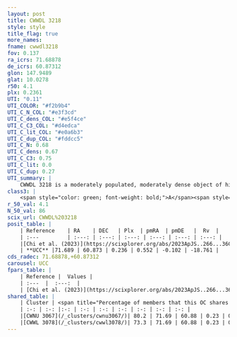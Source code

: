 ```yaml
---
layout: post
title: CWWDL 3218
style: style
title_flag: true
more_names: 
fname: cwwdl3218
fov: 0.137
ra_icrs: 71.68878
de_icrs: 60.87312
glon: 147.9489
glat: 10.0278
r50: 4.1
plx: 0.2361
UTI: "0.11"
UTI_COLOR: "#f2b9b4"
UTI_C_N_COL: "#e3f3cd"
UTI_C_dens_COL: "#e5f4ce"
UTI_C_C3_COL: "#d4edca"
UTI_C_lit_COL: "#e0a6b3"
UTI_C_dup_COL: "#fddcc5"
UTI_C_N: 0.68
UTI_C_dens: 0.67
UTI_C_C3: 0.75
UTI_C_lit: 0.0
UTI_C_dup: 0.27
UTI_summary: |
    CWWDL 3218 is a moderately populated, moderately dense object of high C3 quality. It was recently reported in the literature.<br><br><span style="color: #99180f; font-weight: bold;">Warning: </span>This is possibly a duplicated object, which shares a significant percentage of members with at least one previously reported entry.
class3: |
    <span style="color: green; font-weight: bold;">A</span><span style="color: #FFC300; font-weight: bold;">B</span>
r_50_val: 4.1
N_50_val: 86
scix_url: CWWDL%203218
posit_table: |
    | Reference    | RA    | DEC   | Plx  | pmRA  | pmDE   |  Rv  |
    | :---         | :---: | :---: | :---: | :---: | :---: | :---: |
    |[Chi et al. (2023)](https://scixplorer.org/abs/2023ApJS..266...36C) | 71.712 | 60.873 | 0.259 | 0.542 | -0.099 | -23.002 |
    | **UCC** |71.689 | 60.873 | 0.236 | 0.552 | -0.102 | -18.761 | 
cds_radec: 71.68878,+60.87312
carousel: UCC
fpars_table: |
    | Reference |  Values |
    | :---  |  :---:  |
    | [Chi et al. (2023)](https://scixplorer.org/abs/2023ApJS..266...36C) | `logAge=8.3, Z=-0.58` |
shared_table: |
    | Cluster | <span title="Percentage of members that this OC shares with the ones listed">%</span>   | RA   | DEC   | Plx   | pmRA  | pmDE  | Rv | UTI |
    | :-: | :-: |:-: | :-: | :-: | :-: | :-: | :-: | :-: |
    |[CWNU 3067](/_clusters/cwnu3067/)| 80.2 | 71.69 | 60.88 | 0.23 | 0.55 | -0.1 | -18.76 |0.01 |
    |[CWWL 3078](/_clusters/cwwl3078/)| 73.3 | 71.69 | 60.88 | 0.23 | 0.55 | -0.1 | -18.76 |0.69 |
---
```

